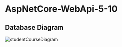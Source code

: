 # AspNetCore-WebApi-5-10
## Database Diagram
![studentCourseDiagram](https://user-images.githubusercontent.com/43173282/230132084-23f80910-da07-4163-a391-8d967c1457f3.PNG)
